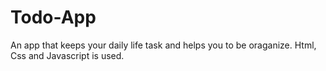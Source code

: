 # Todo-App
An app that keeps your daily life task and helps you to be oraganize.
Html, Css and Javascript is used.
